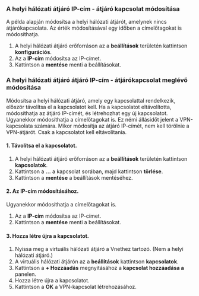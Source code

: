 ### <a name="gwipnoconnection"></a>A helyi hálózati átjáró IP-cím - átjáró kapcsolat módosítása

A példa alapján módosítsa a helyi hálózati átjárót, amelynek nincs átjárókapcsolata. Az érték módosításával egy időben a címelőtagokat is módosíthatja.

1. A helyi hálózati átjáró erőforráson az a **beállítások** területén kattintson **konfigurációs**.
2. Az a **IP-cím** módosítsa az IP-címet.
3. Kattintson a **mentése** menti a beállításokat.

### <a name="gwipwithconnection"></a>A helyi hálózati átjáró átjáró IP-cím - átjárókapcsolat meglévő módosítása

Módosítsa a helyi hálózati átjáró, amely egy kapcsolattal rendelkezik, először távolítsa el a kapcsolatot kell. Ha a kapcsolatot eltávolította, módosíthatja az átjáró IP-címét, és létrehozhat egy új kapcsolatot. Ugyanekkor módosíthatja a címelőtagokat is. Ez némi állásidőt jelent a VPN-kapcsolata számára. Mikor módosítja az átjáró IP-címét, nem kell törölnie a VPN-átjárót. Csak a kapcsolatot kell eltávolítania.
 
#### <a name="1-remove-the-connection"></a>1. Távolítsa el a kapcsolatot.

1. A helyi hálózati átjáró erőforráson az a **beállítások** területén kattintson **kapcsolatok**.
2. Kattintson a **...**  a kapcsolat sorában, majd kattintson **törlése**.
3. Kattintson a **mentése** a beállítások mentéséhez.

#### <a name="2-modify-the-ip-address"></a>2. Az IP-cím módosításához.

Ugyanekkor módosíthatja a címelőtagokat is.

1. Az a **IP-cím** módosítsa az IP-címet.
2. Kattintson a **mentése** menti a beállításokat.

#### <a name="3-recreate-the-connection"></a>3. Hozza létre újra a kapcsolatot.

1. Nyissa meg a virtuális hálózati átjáró a Vnethez tartozó. (Nem a helyi hálózati átjáró.)
2. A virtuális hálózati átjárón az a **beállítások** kattintson **kapcsolatok**.
3. Kattintson a **+ Hozzáadás** megnyitásához a **kapcsolat hozzáadása a** panelen.
4. Hozza létre újra a kapcsolatot.
5. Kattintson a **OK** a VPN-kapcsolat létrehozásához.